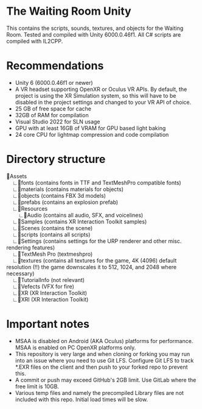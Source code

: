 # The Waiting Room Unity
This contains the scripts, sounds, textures, and objects for the Waiting Room. Tested and compiled with Unity 6000.0.46f1.
All C# scripts are compiled with IL2CPP.

# Recommendations
- Unity 6 (6000.0.46f1 or newer)
- A VR headset supporting OpenXR or Oculus VR APIs. By default, the project is using the XR Simulation system, so this will have to be disabled in the project settings and changed to your VR API of choice.
- 25 GB of free space for cache
- 32GB of RAM for compilation
- Visual Studio 2022 for SLN usage
- GPU with at least 16GB of VRAM for GPU based light baking
- 24 core CPU for lightmap compression and code compilation

# Directory structure
📂Assets<br />
&nbsp;&nbsp;&nbsp;&nbsp;∟📂fonts (contains fonts in TTF and TextMeshPro compatible fonts)<br />
&nbsp;&nbsp;&nbsp;&nbsp;∟📂materials (contains materials for objects)<br />
&nbsp;&nbsp;&nbsp;&nbsp;∟📂objects (contains FBX 3d models)<br />
&nbsp;&nbsp;&nbsp;&nbsp;∟📂prefabs (contains an explosion prefab)<br />
&nbsp;&nbsp;&nbsp;&nbsp;∟📂Resources<br />
&nbsp;&nbsp;&nbsp;&nbsp;&nbsp;&nbsp;&nbsp;&nbsp;∟📂Audio (contains all audio, SFX, and voicelines)<br />
&nbsp;&nbsp;&nbsp;&nbsp;∟📂Samples (contains XR Interaction Toolkit samples)<br />
&nbsp;&nbsp;&nbsp;&nbsp;∟📂Scenes (contains the scene)<br />
&nbsp;&nbsp;&nbsp;&nbsp;∟📂scripts (contains all scripts)<br />
&nbsp;&nbsp;&nbsp;&nbsp;∟📂Settings (contains settings for the URP renderer and other misc. rendering features)<br />
&nbsp;&nbsp;&nbsp;&nbsp;∟📂TextMesh Pro (textmeshpro)<br />
&nbsp;&nbsp;&nbsp;&nbsp;∟📂textures (contains all textures for the game, 4K (4096) default resolution (!!) the game downscales it to 512, 1024, and 2048 where necessary)<br />
&nbsp;&nbsp;&nbsp;&nbsp;∟📂TutorialInfo (not relevant)<br />
&nbsp;&nbsp;&nbsp;&nbsp;∟📂Vefects (VFX for fire)<br />
&nbsp;&nbsp;&nbsp;&nbsp;∟📂XR (XR Interaction Toolkit)<br />
&nbsp;&nbsp;&nbsp;&nbsp;∟📂XRI (XR Interaction Toolkit)<br />

# Important notes
- MSAA is disabled on Android (AKA Oculus) platforms for performance. MSAA is enabled on PC OpenXR platforms only.
- This repository is very large and when cloning or forking you may run into an issue where you need to use Git LFS. Configure Git LFS to track *.EXR files on the client and then push to your forked repo to prevent this.
- A commit or push may exceed GitHub's 2GB limit. Use GitLab where the free limit is 10GB.
- Various temp files and namely the precompiled Library files are not included with this repo. Initial load times will be slow.
